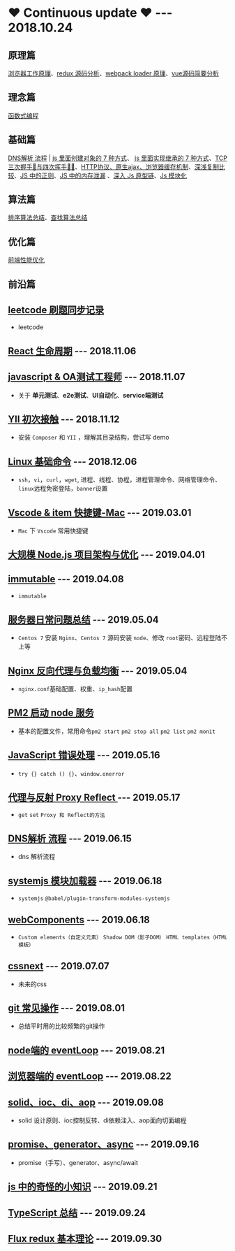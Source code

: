 #  ❤️ Continuous update ❤️   --- 2018.10.24

## 原理篇

[浏览器工作原理](./mdFiles/browser-rendering-page-process.md)、[redux 源码分析](./mdFiles/source-code-of-redux.md)、[webpack loader 原理](./mdFiles/loader.md)、[vue源码简要分析](./mdFiles/vue-principle.md)

## 理念篇
[函数式编程](./mdFiles/functional%20programming.md)

## 基础篇
[DNS解析 流程](./mdFiles/dns-process.md) | [js 里面创建对象的 7 种方式](./mdFiles/7-methods-of-create-object.md)、 [js 里面实现继承的 7 种方式](./mdFiles/7-methods-of-inherit.md)、[TCP 三次握手🤝与四次挥手🙋‍♂️](./mdFiles/3handshake-4wave-of-tcp.md)、[HTTP协议、原生ajax、浏览器缓存机制](./mdFiles/http-ajax-cache.md)、[深浅复制比较](./mdFiles/stack-shallowCopy-deepCopy.md)、[JS 中的正则](./mdFiles/RegExp%20in%20JS.md)、[JS 中的内存泄漏](./mdFiles/Js%20memory%20leak.md) 、[深入 Js 原型链](./mdFiles/protorype.md)、[Js 模块化](./mdFiles/module-specification-javascript.md)

## 算法篇
[排序算法总结](./mdFiles/algorithm.md)、[查找算法总结](./mdFiles/search-algorithm.md)

## 优化篇
[前端性能优化](./mdFiles/fe-optimization.md)

## 前沿篇

## [leetcode 刷题同步记录](https://github.com/LiuHao713/leetcode-practice)
* leetcode

## [React 生命周期](./mdFiles/the-life-cycle-of-React.md) --- 2018.11.06

## [javascript & OA测试工程师](./mdFiles/JavaScript%20%26%20QA.md) --- 2018.11.07
* 关于 **单元测试**、**e2e测试**、**UI自动化**、**service端测试**

## [YII 初次接触](./mdFiles/YII%20learning.md) --- 2018.11.12
* 安装 `Composer` 和 `YII` ，理解其目录结构，尝试写 demo

## [Linux 基础命令](./mdFiles/Linux%20basic.md) --- 2018.12.06
* `ssh`，`vi`，`curl`，`wget`, 进程、线程、协程，进程管理命令、网络管理命令、 `linux`远程免密登陆，`banner`设置

## [Vscode & item 快捷键-Mac](./mdFiles/Mac%20vscode%20hot%20key.md) --- 2019.03.01
* `Mac` 下 `Vscode` 常用快捷键

## [大规模 Node.js 项目架构与优化](./mdFiles/NodeJs-architecture-optimization.md) --- 2019.04.01

## [immutable](./mdFiles/immutable.md) --- 2019.04.08
* `immutable`

## [服务器日常问题总结](./mdFiles/summary_of_service_questions_.md) --- 2019.05.04

* `Centos 7` 安装 `Nginx`、`Centos 7` 源码安装 `node`、修改 `root`密码、远程登陆不上等
## [Nginx 反向代理与负载均衡](./mdFiles/Nginx-Reverse-proxy-and%20-load-balancing.md) --- 2019.05.04
* `nginx.conf`基础配置、权重、`ip_hash`配置

## [PM2 启动 node 服务](./mdFiles/start-node-with-pm2.md)
* 基本的配置文件，常用命令`pm2 start` `pm2 stop all` `pm2 list` `pm2 monit`

## [JavaScript 错误处理](./mdFiles/fault-tolerant.md) --- 2019.05.16
* `try {} catch () {}`、`window.onerror`

## [代理与反射 Proxy Reflect ](./mdFiles/proxy-and-reflect.md) --- 2019.05.17
* `get` `set` `Proxy 和 Reflect的方法`

## [DNS解析 流程](./mdFiles/dns-process.md) --- 2019.06.15
* dns 解析流程

## [systemjs 模块加载器](./mdFiles/systemjs.md) --- 2019.06.18
* `systemjs` `@babel/plugin-transform-modules-systemjs`

## [webComponents](./mdFiles/web-components.md) --- 2019.06.18
* `Custom elements（自定义元素）` `Shadow DOM（影子DOM）` `HTML templates（HTML模板）`

## [cssnext](./mdFiles/postcss-preset-env.md) --- 2019.07.07
* 未来的css

## [git 常见操作](./mdFiles/git-summery.md) --- 2019.08.01
* 总结平时用的比较频繁的git操作

## [node端的 eventLoop](./mdFiles/eventLoop-node.md) --- 2019.08.21

## [浏览器端的 eventLoop](./mdFiles/eventLoop-for-browser.md) --- 2019.08.22

## [solid、ioc、di、aop](./mdFiles/solid-ioc-di.md) --- 2019.09.08
* solid 设计原则、ioc控制反转、di依赖注入、aop面向切面编程

## [promise、generator、async](./mdFiles/Promise-generator-async-await.md) --- 2019.09.16
* promise（手写）、generator、async/await 

## [js 中的奇怪的小知识](./mdFiles/Strange-knowledge-of-js.md) --- 2019.09.21

## [TypeScript 总结](./mdFiles/Typescript.md) --- 2019.09.24


## [Flux redux 基本理论](./mdFiles/redux-theory.md) --- 2019.09.30
